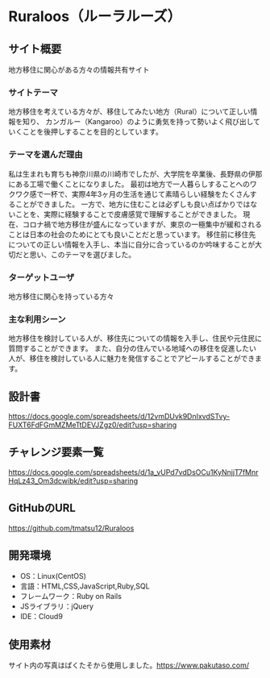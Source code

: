 # Ruraloos（ルーラルーズ）

## サイト概要
地方移住に関心がある方々の情報共有サイト

### サイトテーマ
地方移住を考えている方々が、移住してみたい地方（Rural）について正しい情報を知り、
カンガルー（Kangaroo）のように勇気を持って勢いよく飛び出していくことを後押しすることを目的としています。

### テーマを選んだ理由
私は生まれも育ちも神奈川県の川崎市でしたが、大学院を卒業後、長野県の伊那にある工場で働くことになりました。
最初は地方で一人暮らしすることへのワクワク感で一杯で、実際4年3ヶ月の生活を通じて素晴らしい経験をたくさんすることができました。
一方で、地方に住むことは必ずしも良い点ばかりではないことを、実際に経験することで皮膚感覚で理解することができました。
現在、コロナ禍で地方移住が盛んになっていますが、東京の一極集中が緩和されることは日本の社会のためにとても良いことだと思っています。
移住前に移住先についての正しい情報を入手し、本当に自分に合っているのか吟味することが大切だと思い、このテーマを選びました。

### ターゲットユーザ
地方移住に関心を持っている方々

### 主な利用シーン
地方移住を検討している人が、移住先についての情報を入手し、住民や元住民に質問することができます。
また、自分の住んでいる地域への移住を促進したい人が、移住を検討している人に魅力を発信することでアピールすることができます。

## 設計書
https://docs.google.com/spreadsheets/d/12vmDUvk9DnIxvdSTvy-FUXT6FdFGmMZMeTtDEVJZgz0/edit?usp=sharing

## チャレンジ要素一覧
https://docs.google.com/spreadsheets/d/1a_vUPd7vdDsOCu1KyNnjjT7fMnrHqLz43_Om3dcwibk/edit?usp=sharing

## GitHubのURL
https://github.com/tmatsu12/Ruraloos

## 開発環境
- OS：Linux(CentOS)
- 言語：HTML,CSS,JavaScript,Ruby,SQL
- フレームワーク：Ruby on Rails
- JSライブラリ：jQuery
- IDE：Cloud9

## 使用素材
サイト内の写真はぱくたそから使用しました。https://www.pakutaso.com/

